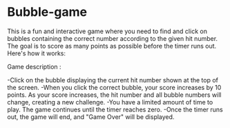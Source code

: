 # Bubble-game
This is a fun and interactive game where you need to find and click on bubbles containing the correct number according to the given hit number. The goal is to score as many points as possible before the timer runs out. Here's how it works:

Game description : 

-Click on the bubble displaying the current hit number shown at the top of the screen.
-When you click the correct bubble, your score increases by 10 points. As your score increases, the hit number and all bubble numbers will change, creating a new challenge.
-You have a limited amount of time to play. The game continues until the timer reaches zero.
-Once the timer runs out, the game will end, and "Game Over" will be displayed.
